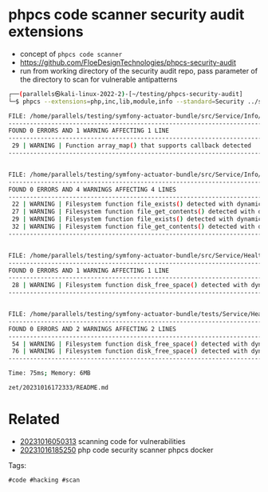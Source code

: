 # phpcs code scanner security audit extensions

- concept of `phpcs code scanner`
- https://github.com/FloeDesignTechnologies/phpcs-security-audit
- run from working directory of the security audit repo, pass parameter of the directory to scan for vulnerable antipatterns
```bash
┌──(parallels㉿kali-linux-2022-2)-[~/testing/phpcs-security-audit]
└─$ phpcs --extensions=php,inc,lib,module,info --standard=Security ../symfony-actuator-bundle

FILE: /home/parallels/testing/symfony-actuator-bundle/src/Service/Info/Collector/Symfony.php
--------------------------------------------------------------------------------------------
FOUND 0 ERRORS AND 1 WARNING AFFECTING 1 LINE
--------------------------------------------------------------------------------------------
 29 | WARNING | Function array_map() that supports callback detected
--------------------------------------------------------------------------------------------


FILE: /home/parallels/testing/symfony-actuator-bundle/src/Service/Info/Collector/Git.php
----------------------------------------------------------------------------------------
FOUND 0 ERRORS AND 4 WARNINGS AFFECTING 4 LINES
----------------------------------------------------------------------------------------
 22 | WARNING | Filesystem function file_exists() detected with dynamic parameter
 27 | WARNING | Filesystem function file_get_contents() detected with dynamic parameter
 29 | WARNING | Filesystem function file_exists() detected with dynamic parameter
 32 | WARNING | Filesystem function file_get_contents() detected with dynamic parameter
----------------------------------------------------------------------------------------


FILE: /home/parallels/testing/symfony-actuator-bundle/src/Service/Health/Indicator/DiskSpaceHealthIndicator.php
---------------------------------------------------------------------------------------------------------------
FOUND 0 ERRORS AND 1 WARNING AFFECTING 1 LINE
---------------------------------------------------------------------------------------------------------------
 28 | WARNING | Filesystem function disk_free_space() detected with dynamic parameter
---------------------------------------------------------------------------------------------------------------


FILE: /home/parallels/testing/symfony-actuator-bundle/tests/Service/Health/Indicator/DiskSpaceHealthIndicatorTest.php
---------------------------------------------------------------------------------------------------------------------
FOUND 0 ERRORS AND 2 WARNINGS AFFECTING 2 LINES
---------------------------------------------------------------------------------------------------------------------
 54 | WARNING | Filesystem function disk_free_space() detected with dynamic parameter
 76 | WARNING | Filesystem function disk_free_space() detected with dynamic parameter
---------------------------------------------------------------------------------------------------------------------

Time: 75ms; Memory: 6MB
```

` zet/20231016172333/README.md `

# Related

- [20231016050313](/zet/20231016050313/README.md) scanning code for vulnerabilities
- [20231016185250](/zet/20231016185250/README.md) php code security scanner phpcs docker

Tags:

    #code #hacking #scan
